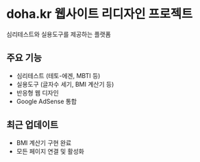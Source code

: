 # doha.kr 웹사이트 리디자인 프로젝트

심리테스트와 실용도구를 제공하는 플랫폼

## 주요 기능
- 심리테스트 (테토-에겐, MBTI 등)
- 실용도구 (글자수 세기, BMI 계산기 등)
- 반응형 웹 디자인
- Google AdSense 통합

## 최근 업데이트
- BMI 계산기 구현 완료
- 모든 페이지 연결 및 활성화